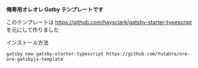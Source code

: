 **俺専用オレオレ Gatby テンプレートです**

このテンプレートは https://github.com/haysclark/gatsby-starter-typescript を元にして作りました

インストール方法

```
gatsby new gatsby-starter-typescript https://github.com/YutaUra/ore-ore-gatsbyjs-template
```
